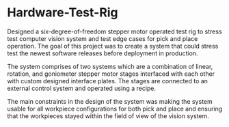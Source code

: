 # Hardware-Test-Rig

Designed a six-degree-of-freedom stepper motor operated test rig to stress test computer vision system and test edge cases for pick and place operation. The goal of this project was to create a system that could stress test the newest software releases before deployment in production. 

The system comprises of two systems which are a combination of linear, rotation, and goniometer stepper motor stages interfaced with each other with custom designed interface plates. The stages are connected to an external control system and operated using a recipe.

The main constraints in the design of the system was making the system usable for all workpiece configurations for both pick and place and ensuring that the workpieces stayed within the field of view of the vision system. 

